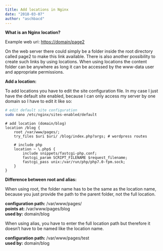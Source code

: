 ```yaml
---
title: Add locations in Nginx
date: "2018-03-07"
author: "aschbacd"
---
```


**What is an Nginx location?**

Example web uri: <https://domain/page2>

On the web server there could simply be a folder inside the root directory called page2 to make this link available.
There is also another possibility to create such links by using locations.
When using locations the content folder can be anywhere as long it can be accessed by the www-data user and appropriate permissions.

**Add a location:**

To add locations you have to edit the site configuration file.
In my case I just have the default site enabled, because I can only access my server by one domain so I have to edit it like so:

```bash
# edit default site configuration
sudo nano /etc/nginx/sites-enabled/default
```

```nginx
# add location (domain/blog)
location /blog {
    root /var/www/pages/;
    try_files $uri $uri/ /blog/index.php?args; # wordpress routes

    # include php
    location ~ \.php$ {
        include snippets/fastcgi-php.conf;
        fastcgi_param SCRIPT_FILENAME $request_filename;
        fastcgi_pass unix:/var/run/php/php7.0-fpm.sock;
    }
}
```

**Difference between root and alias:**

When using root, the folder name has to be the same as the location name, because you just provide the path to the parent folder, not the full location.

**configuration path:** /var/www/pages/  
**points at:** /var/www/pages/blog  
**used by:** domain/blog

When using alias, you have to enter the full location path but therefore it doesn’t have to be named like the location name.

**configuration path:** /var/www/pages/test  
**used by:** domain/blog
